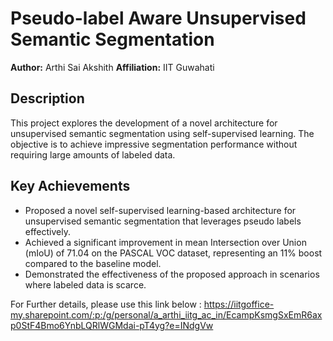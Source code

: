 # Pseudo-label Aware Unsupervised Semantic Segmentation

**Author:** Arthi Sai Akshith
**Affiliation:** IIT Guwahati


## Description

This project explores the development of a novel architecture for unsupervised semantic segmentation using self-supervised learning. The objective is to achieve impressive segmentation performance without requiring large amounts of labeled data.

## Key Achievements

- Proposed a novel self-supervised learning-based architecture for unsupervised semantic segmentation that leverages pseudo labels effectively.
- Achieved a significant improvement in mean Intersection over Union (mIoU) of 71.04 on the PASCAL VOC dataset, representing an 11% boost compared to the baseline model.
- Demonstrated the effectiveness of the proposed approach in scenarios where labeled data is scarce.


For Further details, please use this link below :
https://iitgoffice-my.sharepoint.com/:p:/g/personal/a_arthi_iitg_ac_in/EcampKsmgSxEmR6axp0StF4Bmo6YnbLQRlWGMdai-pT4yg?e=INdgVw

